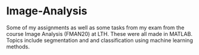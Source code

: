 # Image-Analysis

Some of my assignments as well as some tasks from my exam from the course Image Analysis (FMAN20) at LTH. These were all made in MATLAB. Topics include segmentation and and classification using machine learning methods.

